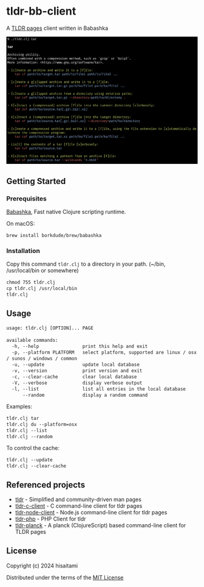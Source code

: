 # tldr-bb-client

A [TLDR pages](https://tldr.sh/) client written in Babashka

![tldr screenshot](screenshot.png)

## Getting Started

### Prerequisites

[Babashka](https://babashka.org/), Fast native Clojure scripting runtime.

On macOS:

```
brew install borkdude/brew/babashka
```

### Installation

Copy this command `tldr.clj` to a directory in your path. (~/bin, /usr/local/bin or somewhere)

```
chmod 755 tldr.clj
cp tldr.clj /usr/local/bin
tldr.clj
```

## Usage

```
usage: tldr.clj [OPTION]... PAGE

available commands:
  -h, --help                print this help and exit
  -p, --platform PLATFORM   select platform, supported are linux / osx / sunos / windows / common
  -u, --update              update local database
  -v, --version             print version and exit
  -c, --clear-cache         clear local database
  -V, --verbose             display verbose output
  -l, --list                list all entries in the local database
      --random              display a random command
```

Examples:

```
tldr.clj tar
tldr.clj du --platform=osx
tldr.clj --list
tldr.clj --random
```

To control the cache:

 ```
 tldr.clj --update
 tldr.clj --clear-cache
 ```

## Referenced projects

* [tldr](https://github.com/tldr-pages/tldr) - Simplified and community-driven man pages
* [tldr-c-client](https://github.com/tldr-pages/tldr-c-client) - C command-line client for tldr pages
* [tldr-node-client](https://github.com/tldr-pages/tldr-node-client) - Node.js command-line client for tldr pages
* [tldr-php](https://github.com/BrainMaestro/tldr-php) - PHP Client for tldr
* [tldr-planck](https://github.com/hisaitami/tldr-planck) - A planck (ClojureScript) based command-line client for TLDR pages

## License

Copyright (c) 2024 hisaitami

Distributed under the terms of the [MIT License](LICENSE)
